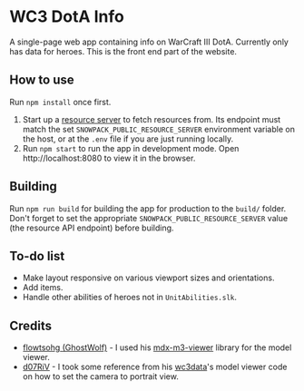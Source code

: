 # WC3 DotA Info

A single-page web app containing info on WarCraft III DotA. Currently only has data for heroes. This is the front end part of the website.

## How to use

Run `npm install` once first.

1. Start up a [resource server](http://github.com) to fetch resources from. Its endpoint must match the set `SNOWPACK_PUBLIC_RESOURCE_SERVER` environment variable on the host, or at the `.env` file if you are just running locally.
2. Run `npm start` to run the app in development mode. Open http://localhost:8080 to view it in the browser.

## Building

Run `npm run build` for building the app for production to the `build/` folder. Don't forget to set the appropriate `SNOWPACK_PUBLIC_RESOURCE_SERVER` value (the resource API endpoint) before building.

## To-do list

* Make layout responsive on various viewport sizes and orientations.
* Add items.
* Handle other abilities of heroes not in `UnitAbilities.slk`.

## Credits

* [flowtsohg (GhostWolf)](https://github.com/flowtsohg) - I used his [mdx-m3-viewer](https://github.com/flowtsohg/mdx-m3-viewer) library for the model viewer.
* [d07RiV](https://github.com/d07RiV) - I took some reference from his [wc3data](https://github.com/d07RiV/wc3data)'s model viewer code on how to set the camera to portrait view.